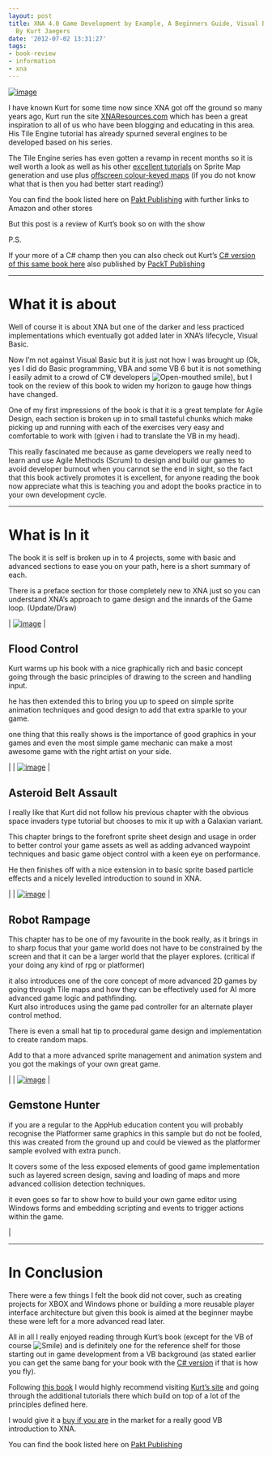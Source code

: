 ```yaml
---
layout: post
title: XNA 4.0 Game Development by Example, A Beginners Guide, Visual Basic Edition
  By Kurt Jaegers
date: '2012-07-02 13:31:27'
tags:
- book-review
- information
- xna
---
```


[![image](/assets/img/wordpress/2012/07/image_thumb133.png "image")](/assets/img/wordpress/2012/07/image130.png)

I have known Kurt for some time now since XNA got off the ground so many years ago, Kurt run the site [XNAResources.com](http://www.xnaresources.com/) which has been a great inspiration to all of us who have been blogging and educating in this area.  His Tile Engine tutorial has already spurned several engines to be developed based on his series.

The Tile Engine series has even gotten a revamp in recent months so it is well worth a look as well as his other [excellent tutorials](http://www.xnaresources.com/default.asp?page=TUTORIALS) on Sprite Map generation and use plus [offscreen colour-keyed maps](http://bit.ly/yFygvj) (if you do not know what that is then you had better start reading!)

You can find the book listed here on [Pakt Publishing](http://link.packtpub.com/UlJLZO) with further links to Amazon and other stores

But this post is a review of Kurt’s book so on with the show

P.S.

If your more of a C# champ then you can also check out Kurt’s [C# version of this same book here](http://www.packtpub.com/xna-4-0-game-development-by-example-beginners-guide/book) also published by [PackT Publishing](http://www.packtpub.com/)

* * *

# What it is about

Well of course it is about XNA but one of the darker and less practiced implementations which eventually got added later in XNA’s lifecycle, Visual Basic.

Now I’m not against Visual Basic but it is just not how I was brought up (Ok, yes I did do Basic programming, VBA and some VB 6 but it is not something I easily admit to a crowd of C’# developers ![Open-mouthed smile](/assets/img/wordpress/2012/07/wlEmoticon-openmouthedsmile12.png)), but I took on the review of this book to widen my horizon to gauge how things have changed.

One of my first impressions of the book is that it is a great template for Agile Design, each section is broken up in to small tasteful chunks which make picking up and running with each of the exercises very easy and  comfortable to work with (given i had to translate the VB in my head).

This really fascinated me because as game developers we really need to learn and use Agile Methods (Scrum) to design and build our games to avoid developer burnout when you cannot se the end in sight, so the fact that this book actively promotes it is excellent, for anyone reading the book now appreciate what this is teaching you and adopt the books practice in to your own development cycle.

* * *

# What is In it

The book it is self is broken up in to 4 projects, some with basic and advanced sections to ease you on your path, here is a short summary of each.

There is a preface section for those completely new to XNA just so you can understand XNA’s approach to game design and the innards of the Game loop. (Update/Draw)

| [![image](/assets/img/wordpress/2012/07/image_thumb134.png "image")](/assets/img/wordpress/2012/07/image131.png) | 
## Flood Control

Kurt warms up his book with a nice graphically rich and basic concept going through the basic principles of drawing to the screen and handling input.

he has then extended this to bring you up to speed on simple sprite animation techniques and good design to add that extra sparkle to your game.

one thing that this really shows is the importance of good graphics in your games and even the most simple game mechanic can make a most awesome game with the right artist on your side.

 |
| [![image](/assets/img/wordpress/2012/07/image_thumb135.png "image")](/assets/img/wordpress/2012/07/image132.png) | 
## Asteroid Belt Assault

I really like that Kurt did not follow his previous chapter with the obvious space invaders type tutorial but chooses to mix it up with a Galaxian variant.

This chapter brings to the forefront sprite sheet design and usage in order to better control your game assets as well as adding advanced waypoint techniques and basic game object control with a keen eye on performance.

He then finishes off with a nice extension in to basic sprite based particle effects and a nicely levelled introduction to sound in XNA.

 

 |
| [![image](/assets/img/wordpress/2012/07/image_thumb136.png "image")](/assets/img/wordpress/2012/07/image133.png) | 
## Robot Rampage

This chapter has to be one of my favourite in the book really, as it brings in to sharp focus that your game world does not have to be constrained by the screen and that it can be a larger world that the player explores. (critical if your doing any kind of rpg or platformer)

it also introduces one of the core concept of more advanced 2D games by going through Tile maps and how they can be effectively used for AI more advanced game logic and pathfinding.  
Kurt also introduces using the game pad controller for an alternate player control method.

There is even a small hat tip to procedural game design and implementation to create random maps.

Add to that a more advanced sprite management and animation system and you got the makings of your own great game.

 |
| [![image](/assets/img/wordpress/2012/07/image_thumb137.png "image")](/assets/img/wordpress/2012/07/image134.png) | 
## Gemstone Hunter

if you are a regular to the AppHub education content you will probably recognise the Platformer same graphics in this sample but do not be fooled, this was created from the ground up and could be viewed as the platformer sample evolved with extra punch.

It covers some of the less exposed elements of good game implementation such as layered screen design, saving and loading of maps and more advanced collision detection techniques.

it even goes so far to show how to build your own game editor using Windows forms and embedding scripting and events to trigger actions within the game.

 |

* * *

# In Conclusion

There were a few things I felt the book did not cover, such as creating projects for XBOX and Windows phone or building a more reusable player interface architecture but given this book is aimed at the beginner maybe these were left for a more advanced read later.

All in all I really enjoyed reading through Kurt’s book (except for the VB of course ![Smile](/assets/img/wordpress/2012/07/wlEmoticon-smile2.png)) and is definitely one for the reference shelf for those starting out in game development from a VB background (as stated earlier you can get the same bang for your book with the [C# version](http://www.packtpub.com/xna-4-0-game-development-by-example-beginners-guide/book) if that is how you fly).

Following [this book](http://link.packtpub.com/UlJLZO) I would highly recommend visiting [Kurt’s site](http://www.xnaresources.com/) and going through the additional tutorials there which build on top of a lot of the principles defined here.

I would give it a [buy if you are](http://link.packtpub.com/UlJLZO) in the market for a really good VB introduction to XNA.

You can find the book listed here on [Pakt Publishing](http://link.packtpub.com/UlJLZO)

